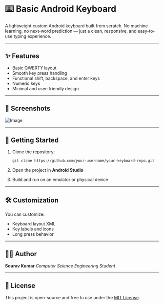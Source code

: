 # ⌨️ Basic Android Keyboard

A lightweight custom Android keyboard built from scratch.
No machine learning, no next-word prediction — just a clean, responsive, and easy-to-use typing experience.

---

## ✨ Features

* Basic QWERTY layout
* Smooth key press handling
* Functional shift, backspace, and enter keys
* Numeric keys
* Minimal and user-friendly design

---

## 📱 Screenshots

![Image](https://github.com/user-attachments/assets/edd0e4a0-85c8-42aa-bdb2-4d95f68291ad)

---

## 🚀 Getting Started

1. Clone the repository:

   ```bash
   git clone https://github.com/your-username/your-keyboard-repo.git
   ```

2. Open the project in **Android Studio**

3. Build and run on an emulator or physical device

---

## 🛠️ Customization

You can customize:

* Keyboard layout XML
* Key labels and icons
* Long press behavior

---

## 🧑‍💻 Author

**Sourav Kumar**
*Computer Science Engineering Student*

---

## 📄 License

This project is open-source and free to use under the [MIT License](LICENSE).
